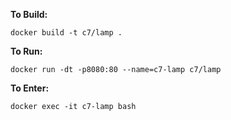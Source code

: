 **To Build:**

```
docker build -t c7/lamp .
```

**To Run:**

```
docker run -dt -p8080:80 --name=c7-lamp c7/lamp
```

**To Enter:**

```
docker exec -it c7-lamp bash
```
